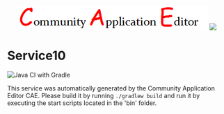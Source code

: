 <p align="center">
  <img src="https://github.com/PhilCAEOrg2/microservice-215/blob/master/img/logo.png" />
  <img src="https://raw.githubusercontent.com/rwth-acis/las2peer/master/img/logo/bitmap/las2peer-logo-128x128.png" />
</p>

Service10
===================
![Java CI with Gradle](https://github.com/PhilCAEOrg2/microservice-215/workflows/Java%20CI%20with%20Gradle/badge.svg?branch=master)

This service was automatically generated by the Community Application Editor CAE. Please build it by running `./gradlew build` and run it by executing the start scripts located in the 'bin' folder.
